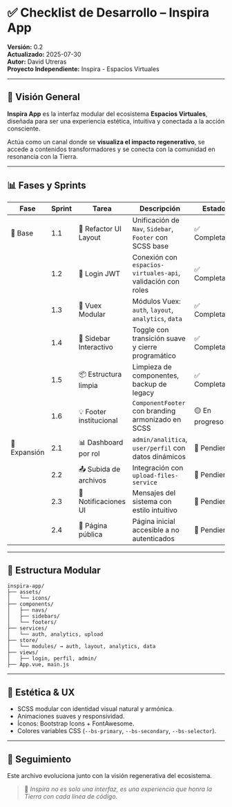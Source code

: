 # ✅ Checklist de Desarrollo – Inspira App

**Versión:** 0.2  
**Actualizado:** 2025-07-30  
**Autor:** David Utreras   
**Proyecto Independiente:** Inspira - Espacios Virtuales

---

## 📘 Visión General

**Inspira App** es la interfaz modular del ecosistema **Espacios Virtuales**, diseñada para ser una experiencia estética, intuitiva y conectada a la acción consciente.

Actúa como un canal donde se **visualiza el impacto regenerativo**, se accede a contenidos transformadores y se conecta con la comunidad en resonancia con la Tierra.

---

## 📊 Fases y Sprints

| Fase         | Sprint | Tarea                  | Descripción                                                  | Estado         |
|--------------|--------|------------------------|--------------------------------------------------------------|----------------|
| 🌱 Base      | 1.1    | 🎨 Refactor UI Layout   | Unificación de `Nav`, `Sidebar`, `Footer` con SCSS base      | ✅ Completado  |
|              | 1.2    | 🔐 Login JWT            | Conexión con `espacios-virtuales-api`, validación con roles  | ✅ Completado  |
|              | 1.3    | 🧠 Vuex Modular         | Módulos Vuex: `auth`, `layout`, `analytics`, `data`          | ✅ Completado  |
|              | 1.4    | 🧭 Sidebar Interactivo  | Toggle con transición suave y cierre programático            | ✅ Completado  |
|              | 1.5    | 📦 Estructura limpia    | Limpieza de componentes, backup de legacy                    | ✅ Completado  |
|              | 1.6    | 💡 Footer institucional | `ComponentFooter` con branding armonizado en SCSS            | 🟡 En progreso |
| 🌿 Expansión | 2.1    | 📊 Dashboard por rol    | `admin/analitica`, `user/perfil` con datos dinámicos         | 🔲 Pendiente   |
|              | 2.2    | 📤 Subida de archivos   | Integración con `upload-files-service`                       | 🔲 Pendiente   |
|              | 2.3    | 🔔 Notificaciones UI    | Mensajes del sistema con estilo intuitivo                    | 🔲 Pendiente   |
|              | 2.4    | 📄 Página pública       | Página inicial accesible a no autenticados                   | 🔲 Pendiente   |

---

## 📂 Estructura Modular

```
inspira-app/
├── assets/
│   └── icons/
├── components/
│   ├── navs/
│   ├── sidebars/
│   └── footers/
├── services/
│   └── auth, analytics, upload
├── store/
│   └── modules/ → auth, layout, analytics, data
├── views/
│   ├── login, perfil, admin/
├── App.vue, main.js
```

---

## 🎨 Estética & UX

- SCSS modular con identidad visual natural y armónica.
- Animaciones suaves y responsividad.
- Íconos: Bootstrap Icons + FontAwesome.
- Colores variables CSS (`--bs-primary`, `--bs-secondary`, `--bs-selector`).

---

## 🧭 Seguimiento

Este archivo evoluciona junto con la visión regenerativa del ecosistema.

> 🌿 *Inspira no es solo una interfaz, es una experiencia que honra la Tierra con cada línea de código.*
